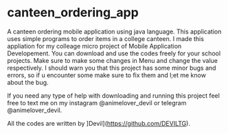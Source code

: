 # canteen_ordering_app
A canteen ordering mobile application using java language.
This application uses simple programs to order items in a college canteen. I made this appliation for my colleage micro project of Mobile Application Developement.
You can download and use the codes freely for your school projects.
Make sure to make some changes in Menu and change the value respectively. 
I should warn you that this project has some minor bugs and errors, so if u encounter some make sure to fix them and l;et me know about the bug.

If you need any type of help with downloading and running this project feel free to text me on my instagram @animelover_devil or telegram @animelover_devil.

All the codes are written by ]Devil](https://github.com/DEVILTG).

